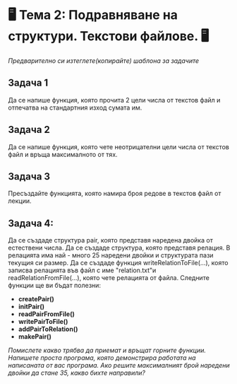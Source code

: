 # 🖥️ Тема 2: Подравняване на структури. Текстови файлове. 🖥️

*Предварително си изтеглете(копирайте) шаблона за задачите*

## Задача 1
Да се напише функция, която прочита 2 цели числа от текстов файл и отпечатва на стандартния изход сумата им.

## Задача 2
Да се напише функция, която чете неотрицателни цели числа от текстов файл и връща максималното от тях.

## Задача 3
Пресъздайте функцията, която намира броя редове в текстов файл от лекции.

## Задача 4:
Да се създаде структура pair, която представя наредена двойка от естествени
числа. Да се създаде структура, която представя релация. В релацията има най -
много 25 наредени двойки и структурата пази текущия си размер. Да се създаде
функция writeRelationToFile(...), която записва релацията във файл с име
"relation.txt"и readRelationFromFile(...), която чете релацията от файла.
Следните функции ще ви бъдат полезни:

- **createPair()**
- **initPair()**
- **readPairFromFile()**
- **writePairToFile()**
- **addPairToRelation()**
- **makePair()**

*Помислете какво трябва да приемат и връщат горните функции. Напишете проста
програма, която демонстрира работата на написаната от вас програма. Ако решите
максималният брой наредени двойки да стане 35, какво бихте направили?*
